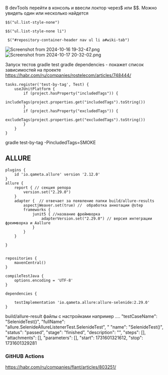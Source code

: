 

В devTools перейти в консоль и ввесли локтор через$ или $$. Можно увидеть один или несколько найдется

```$$("ul.list-style-none")```

```$$("ul.list-style-none li")```

``` $("#repository-container-header nav ul li a#wiki-tab")```

![Screenshot from 2024-10-16 19-32-47.png](src/test/resources/Screenshot%20from%202024-10-16%2019-32-47.png)
![Screenshot from 2024-10-17 20-32-02.png](src/test/resources/Screenshot%20from%202024-10-17%2020-32-02.png)

Запуск тестов
gradle test
gradle dependencies - покажет список зависимостей на проекте
https://habr.com/ru/companies/rostelecom/articles/748444/

```
tasks.register('test-by-tag', Test) {
    useJUnitPlatform {
        if (project.hasProperty("includedTags")) {
            includeTags(project.properties.get("includedTags").toString())
        }
        if (project.hasProperty("excludedTags")) {
            excludeTags(project.properties.get("excludedTags").toString())
        }
    }
}
```

gradle test-by-tag -PincludedTags=SMOKE

## ALLURE

```
plugins {
    id 'io.qameta.allure' version '2.12.0'
}
allure {
    report { // секция репора
        version.set("2.29.0")
    }
    adapter {  // отвечает за появление папки build/allure-results
        aspectjWeaver.set(true) //  обработка аннотации @step
        frameworks {
            junit5 { //название фреймворка
                adapterVersion.set("2.29.0") // версия интеграции фреимворка и Aallure
            }
        }
    }

}


repositories {
    mavenCentral()
}

compileTestJava {
    options.encoding = 'UTF-8'
}

dependencies {

    testImplementation 'io.qameta.allure:allure-selenide:2.29.0'
}
```

build/allure-result файлы с настройками
например ....
"testCaseName": "SelenideTest()",
"fullName": "allure.SelenideAllureListenerTest.SelenideTest",
"
"name": "SelenideTest()",
"status": "passed",
"stage": "finished",
"description": "",
"steps": [],
"attachments": [],
"parameters": [],
"start": 1731601321612,
"stop": 1731601329281

### GitHUB Actions

https://habr.com/ru/companies/flant/articles/803251/

